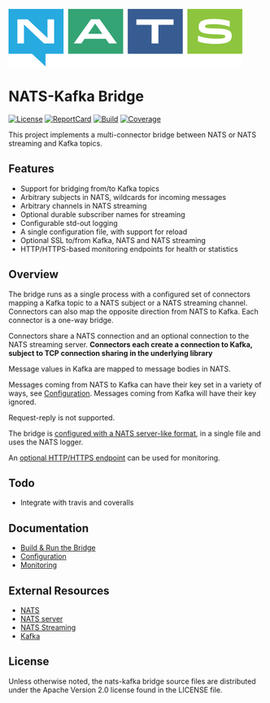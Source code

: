 ![NATS](logos/large-logo.png)

# NATS-Kafka Bridge

[![License][License-Image]][License-Url]
[![ReportCard][ReportCard-Image]][ReportCard-Url]
[![Build][Build-Status-Image]][Build-Status-Url]
[![Coverage][Coverage-Image]][Coverage-Url]

This project implements a multi-connector bridge between NATS or NATS streaming and Kafka topics.

## Features

* Support for bridging from/to Kafka topics
* Arbitrary subjects in NATS, wildcards for incoming messages
* Arbitrary channels in NATS streaming
* Optional durable subscriber names for streaming
* Configurable std-out logging
* A single configuration file, with support for reload
* Optional SSL to/from Kafka, NATS and NATS streaming
* HTTP/HTTPS-based monitoring endpoints for health or statistics

## Overview

The bridge runs as a single process with a configured set of connectors mapping a Kafka topic to a NATS subject or a NATS streaming channel. Connectors can also map the opposite direction from NATS to Kafka. Each connector is a one-way bridge.

Connectors share a NATS connection and an optional connection to the NATS streaming server. **Connectors each create a connection to Kafka, subject to TCP connection sharing in the underlying library**

Message values in Kafka are mapped to message bodies in NATS.

Messages coming from NATS to Kafka can have their key set in a variety of ways, see [Configuration](docs/config.md). Messages coming from Kafka will have their key ignored.

Request-reply is not supported.

The bridge is [configured with a NATS server-like format](docs/config.md), in a single file and uses the NATS logger.

An [optional HTTP/HTTPS endpoint](docs/monitoring.md) can be used for monitoring.

## Todo

* Integrate with travis and coveralls

## Documentation

* [Build & Run the Bridge](docs/buildandrun.md)
* [Configuration](docs/config.md)
* [Monitoring](docs/monitoring.md)

## External Resources

* [NATS](https://nats.io/documentation/)
* [NATS server](https://github.com/nats-io/gnatsd)
* [NATS Streaming](https://github.com/nats-io/nats-streaming-server)
* [Kafka](https://kafka.apache.org/)

[License-Url]: https://www.apache.org/licenses/LICENSE-2.0
[License-Image]: https://img.shields.io/badge/License-Apache2-blue.svg
[Build-Status-Url]: https://travis-ci.com/nats-io/nats-kafka
[Build-Status-Image]: https://travis-ci.com/nats-io/nats-kafka.svg?branch=master
[Coverage-Url]: https://coveralls.io/r/nats-io/nats-kafka?branch=master
[Coverage-image]: https://coveralls.io/repos/github/nats-io/nats-kafka/badge.svg?branch=master
[ReportCard-Url]: https://goreportcard.com/report/nats-io/nats-kafka
[ReportCard-Image]: https://goreportcard.com/badge/github.com/nats-io/nats-kafka

<a name="license"></a>

## License

Unless otherwise noted, the nats-kafka bridge source files are distributed under the Apache Version 2.0 license found in the LICENSE file.